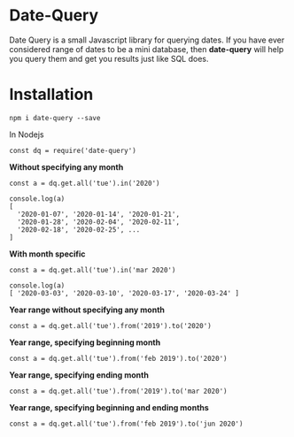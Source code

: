 # Date-Query
Date Query is a small Javascript library for querying dates. If you have ever considered range of dates to be a mini database, then **date-query** will help you query them and get you results just like SQL does.

# Installation
`npm i date-query --save`

In Nodejs

``` 
const dq = require('date-query') 
```

**Without specifying any month**
``` 
const a = dq.get.all('tue').in('2020')

console.log(a)
[
  '2020-01-07', '2020-01-14', '2020-01-21',
  '2020-01-28', '2020-02-04', '2020-02-11',
  '2020-02-18', '2020-02-25', ...
]
```

**With month specific**
``` 
const a = dq.get.all('tue').in('mar 2020')

console.log(a)
[ '2020-03-03', '2020-03-10', '2020-03-17', '2020-03-24' ]
```

**Year range without specifying any month**
``` 
const a = dq.get.all('tue').from('2019').to('2020')
```

**Year range, specifying beginning month**
``` 
const a = dq.get.all('tue').from('feb 2019').to('2020')
```

**Year range, specifying ending month**
``` 
const a = dq.get.all('tue').from('2019').to('mar 2020')
```

**Year range, specifying beginning and ending months**
``` 
const a = dq.get.all('tue').from('feb 2019').to('jun 2020')
```
